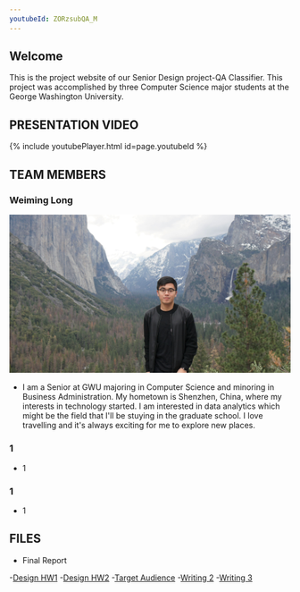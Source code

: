 ```yaml
---
youtubeId: ZORzsubQA_M
---
```

## Welcome

This is the project website of our Senior Design project-QA Classifier. This project was accomplished by three Computer Science major students at the George Washington University.

## PRESENTATION VIDEO
{% include youtubePlayer.html id=page.youtubeId %}

## TEAM MEMBERS
### Weiming Long
![image](images/Weiming.jpg)

- I am a Senior at GWU majoring in Computer Science and minoring in Business Administration. My hometown is Shenzhen, China, where my interests in technology started. I am interested in data analytics which might be the field that I'll be stuying in the graduate school. I love travelling and it's always exciting for me to explore new places.

### 1
- 1


### 1
- 1


## FILES
- Final Report

-[Design HW1](https://weiminglong.github.io/QA-Classifier/files/Design-HW1.pdf)
-[Design HW2](https://weiminglong.github.io/QA-Classifier/files/Design-HW2.pdf)
-[Target Audience](https://weiminglong.github.io/QA-Classifier/files/Target-Audience.docx)
-[Writing 2](https://weiminglong.github.io/QA-Classifier/files/Team-11-Writing-2.docx)
-[Writing 3](https://weiminglong.github.io/QA-Classifier/files/Team-11-Writing-3.docx)

